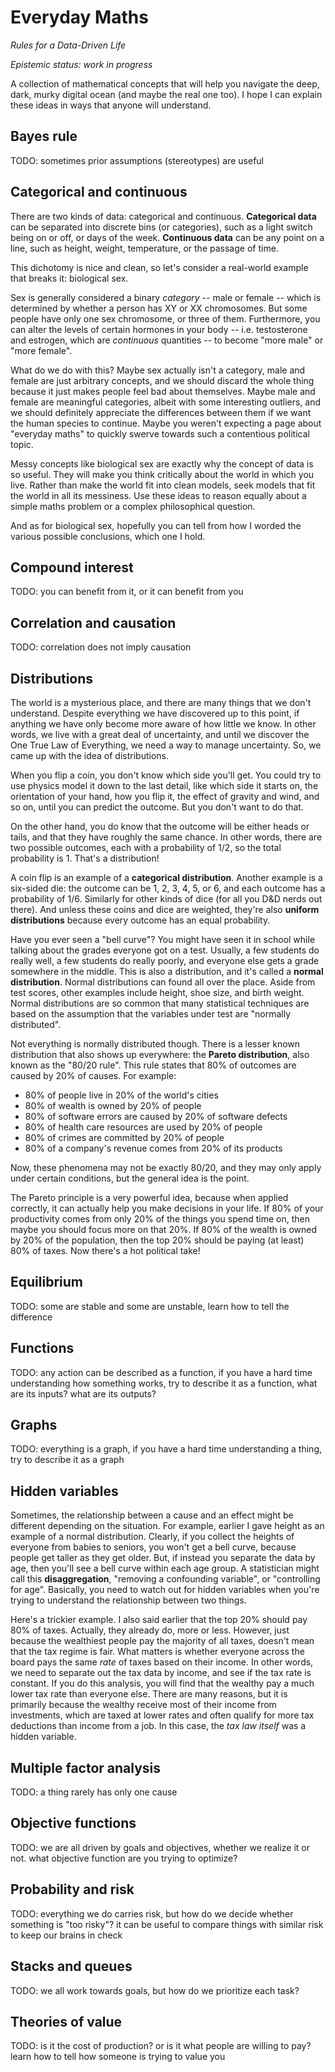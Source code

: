# Everyday Maths

*Rules for a Data-Driven Life*

*Epistemic status: work in progress*

A collection of mathematical concepts that will help you navigate the deep, dark, murky digital ocean (and maybe the real one too). I hope I can explain these ideas in ways that anyone will understand.

## Bayes rule

TODO: sometimes prior assumptions (stereotypes) are useful

## Categorical and continuous

There are two kinds of data: categorical and continuous. **Categorical data** can be separated into discrete bins (or categories), such as a light switch being on or off, or days of the week. **Continuous data** can be any point on a line, such as height, weight, temperature, or the passage of time.

This dichotomy is nice and clean, so let's consider a real-world example that breaks it: biological sex.

Sex is generally considered a binary *category* -- male or female -- which is determined by whether a person has XY or XX chromosomes. But some people have only one sex chromosome, or three of them. Furthermore, you can alter the levels of certain hormones in your body -- i.e. testosterone and estrogen, which are *continuous* quantities -- to become "more male" or "more female".

What do we do with this? Maybe sex actually isn't a category, male and female are just arbitrary concepts, and we should discard the whole thing because it just makes people feel bad about themselves. Maybe male and female are meaningful categories, albeit with some interesting outliers, and we should definitely appreciate the differences between them if we want the human species to continue. Maybe you weren't expecting a page about "everyday maths" to quickly swerve towards such a contentious political topic.

Messy concepts like biological sex are exactly why the concept of data is so useful. They will make you think critically about the world in which you live. Rather than make the world fit into clean models, seek models that fit the world in all its messiness. Use these ideas to reason equally about a simple maths problem or a complex philosophical question.

And as for biological sex, hopefully you can tell from how I worded the various possible conclusions, which one I hold.

## Compound interest

TODO: you can benefit from it, or it can benefit from you

## Correlation and causation

TODO: correlation does not imply causation

## Distributions

The world is a mysterious place, and there are many things that we don't understand. Despite everything we have discovered up to this point, if anything we have only become more aware of how little we know. In other words, we live with a great deal of uncertainty, and until we discover the One True Law of Everything, we need a way to manage uncertainty. So, we came up with the idea of distributions.

When you flip a coin, you don't know which side you'll get. You could try to use physics model it down to the last detail, like which side it starts on, the orientation of your hand, how you flip it, the effect of gravity and wind, and so on, until you can predict the outcome. But you don't want to do that.

On the other hand, you do know that the outcome will be either heads or tails, and that they have roughly the same chance. In other words, there are two possible outcomes, each with a probability of 1/2, so the total probability is 1. That's a distribution!

A coin flip is an example of a **categorical distribution**. Another example is a six-sided die: the outcome can be 1, 2, 3, 4, 5, or 6, and each outcome has a probability of 1/6. Similarly for other kinds of dice (for all you D&D nerds out there). And unless these coins and dice are weighted, they're also **uniform distributions** because every outcome has an equal probability.

Have you ever seen a "bell curve"? You might have seen it in school while talking about the grades everyone got on a test. Usually, a few students do really well, a few students do really poorly, and everyone else gets a grade somewhere in the middle. This is also a distribution, and it's called a **normal distribution**. Normal distributions can found all over the place. Aside from test scores, other examples include height, shoe size, and birth weight. Normal distributions are so common that many statistical techniques are based on the assumption that the variables under test are "normally distributed".

Not everything is normally distributed though. There is a lesser known distribution that also shows up everywhere: the **Pareto distribution**, also known as the "80/20 rule". This rule states that 80% of outcomes are caused by 20% of causes. For example:

- 80% of people live in 20% of the world's cities
- 80% of wealth is owned by 20% of people
- 80% of software errors are caused by 20% of software defects
- 80% of health care resources are used by 20% of people
- 80% of crimes are committed by 20% of people
- 80% of a company's revenue comes from 20% of its products

Now, these phenomena may not be exactly 80/20, and they may only apply under certain conditions, but the general idea is the point.

The Pareto principle is a very powerful idea, because when applied correctly, it can actually help you make decisions in your life. If 80% of your productivity comes from only 20% of the things you spend time on, then maybe you should focus more on that 20%. If 80% of the wealth is owned by 20% of the population, then the top 20% should be paying (at least) 80% of taxes. Now there's a hot political take!

## Equilibrium

TODO: some are stable and some are unstable, learn how to tell the difference

## Functions

TODO: any action can be described as a function, if you have a hard time understanding how something works, try to describe it as a function, what are its inputs? what are its outputs?

## Graphs

TODO: everything is a graph, if you have a hard time understanding a thing, try to describe it as a graph

## Hidden variables

Sometimes, the relationship between a cause and an effect might be different depending on the situation. For example, earlier I gave height as an example of a normal distribution. Clearly, if you collect the heights of everyone from babies to seniors, you won't get a bell curve, because people get taller as they get older. But, if instead you separate the data by age, then you'll see a bell curve within each age group. A statistician might call this **disaggregation**, "removing a confounding variable", or "controlling for age". Basically, you need to watch out for hidden variables when you're trying to understand the relationship between two things.

Here's a trickier example. I also said earlier that the top 20% should pay 80% of taxes. Actually, they already do, more or less. However, just because the wealthiest people pay the majority of all taxes, doesn't mean that the tax regime is fair. What matters is whether everyone across the board pays the same *rate* of taxes based on their income. In other words, we need to separate out the tax data by income, and see if the tax rate is constant. If you do this analysis, you will find that the wealthy pay a much lower tax rate than everyone else. There are many reasons, but it is primarily because the wealthy receive most of their income from investments, which are taxed at lower rates and often qualify for more tax deductions than income from a job. In this case, the *tax law itself* was a hidden variable.

## Multiple factor analysis

TODO: a thing rarely has only one cause

## Objective functions

TODO: we are all driven by goals and objectives, whether we realize it or not. what objective function are you trying to optimize?

## Probability and risk

TODO: everything we do carries risk, but how do we decide whether something is "too risky"? it can be useful to compare things with similar risk to keep our brains in check

## Stacks and queues

TODO: we all work towards goals, but how do we prioritize each task?

## Theories of value

TODO: is it the cost of production? or is it what people are willing to pay? learn how to tell how someone is trying to value you
